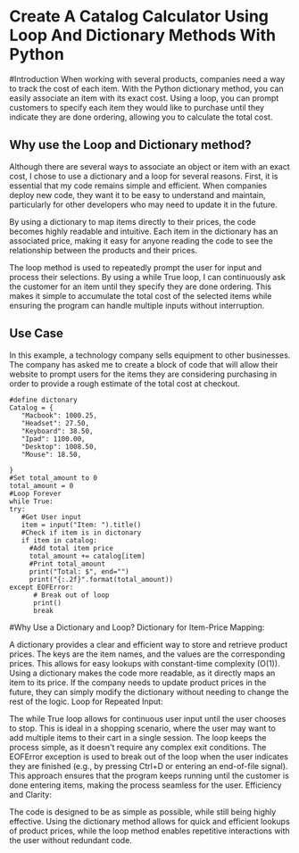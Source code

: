 # Create A Catalog Calculator Using Loop And Dictionary Methods With Python

#Introduction 
When working with several products, companies need a way to track the cost of each item. With the Python dictionary method, you can easily associate an item with its exact cost. Using a loop, you can prompt customers to specify each item they would like to purchase until they indicate they are done ordering, allowing you to calculate the total cost.
## Why use the Loop and Dictionary method? 
Although there are several ways to associate an object or item with an exact cost, I chose to use a dictionary and a loop for several reasons. First, it is essential that my code remains simple and efficient. When companies deploy new code, they want it to be easy to understand and maintain, particularly for other developers who may need to update it in the future.

By using a dictionary to map items directly to their prices, the code becomes highly readable and intuitive. Each item in the dictionary has an associated price, making it easy for anyone reading the code to see the relationship between the products and their prices.

The loop method is used to repeatedly prompt the user for input and process their selections. By using a while True loop, I can continuously ask the customer for an item until they specify they are done ordering. This makes it simple to accumulate the total cost of the selected items while ensuring the program can handle multiple inputs without interruption.
## Use Case
In this example, a technology company sells equipment to other businesses. The company has asked me to create a block of code that will allow their website to prompt users for the items they are considering purchasing in order to provide a rough estimate of the total cost at checkout.

 ```
#define dictonary
Catalog = {
    "Macbook": 1000.25,
    "Headset": 27.50,
    "Keyboard": 38.50,
    "Ipad": 1100.00,
    "Desktop": 1008.50,
    "Mouse": 18.50,
 
}
#Set total_amount to 0
total_amount = 0
#Loop Forever
while True:
 try:
    #Get User input
    item = input("Item: ").title()
    #Check if item is in dictonary
    if item in catalog:
      #Add total item price
      total_amount += catalog[item]
      #Print total_amount
      print("Total: $", end="")
      print("{:.2f}".format(total_amount))
 except EOFError:
       # Break out of loop
       print()
       break

 ```
#Why Use a Dictionary and Loop?
Dictionary for Item-Price Mapping:

A dictionary provides a clear and efficient way to store and retrieve product prices. The keys are the item names, and the values are the corresponding prices. This allows for easy lookups with constant-time complexity (O(1)).
Using a dictionary makes the code more readable, as it directly maps an item to its price. If the company needs to update product prices in the future, they can simply modify the dictionary without needing to change the rest of the logic.
Loop for Repeated Input:

The while True loop allows for continuous user input until the user chooses to stop. This is ideal in a shopping scenario, where the user may want to add multiple items to their cart in a single session.
The loop keeps the process simple, as it doesn't require any complex exit conditions. The EOFError exception is used to break out of the loop when the user indicates they are finished (e.g., by pressing Ctrl+D or entering an end-of-file signal).
This approach ensures that the program keeps running until the customer is done entering items, making the process seamless for the user.
Efficiency and Clarity:

The code is designed to be as simple as possible, while still being highly effective. Using the dictionary method allows for quick and efficient lookups of product prices, while the loop method enables repetitive interactions with the user without redundant code.
